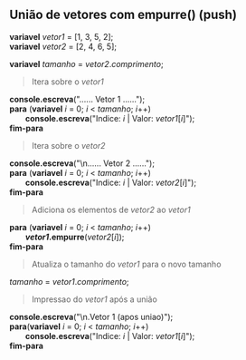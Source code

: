 ## União de vetores com empurre() (push)

**variavel** *vetor1* = [1, 3, 5, 2];<br>
**variavel** *vetor2* = [2, 4, 6, 5];

**variavel** *tamanho* = *vetor2*.*comprimento*;

>Itera sobre o *vetor1*

**console.escreva**("...... Vetor 1 ......");<br>
**para** (**variavel** *i* = 0; *i* < *tamanho*; *i*++)<br>
&emsp;&emsp;**console.escreva**("Indice: *i* | Valor: *vetor1*[*i*]");<br>
**fim-para**

>Itera sobre o *vetor2*

**console.escreva**("\n...... Vetor 2 ......");<br>
**para** (**variavel** *i* = 0; *i* < *tamanho*; *i*++)<br>
&emsp;&emsp;**console.escreva**("Indice: *i* | Valor: *vetor2*[*i*]");<br>
**fim-para**

>Adiciona os elementos de *vetor2* ao *vetor1*

**para** (**variavel** *i* = 0; *i* < *tamanho*; *i*++)<br>
&emsp;&emsp;***vetor1*.empurre**(*vetor2*[*i*]);<br>
**fim-para**

>Atualiza o tamanho do *vetor1* para o novo tamanho

*tamanho* = *vetor1*.*comprimento*;

>Impressao do *vetor1* após a união

**console.escreva**("\n.Vetor 1 (apos uniao)");<br>
**para**(**variavel** *i* = 0; *i* < *tamanho*; *i*++)<br>
&emsp;&emsp;**console.escreva**("Indice: *i* | Valor: *vetor1*[*i*]");<br>
**fim-para**